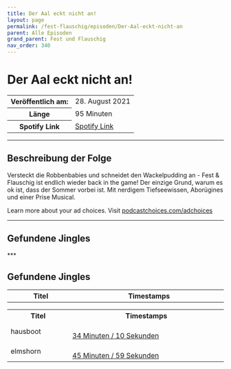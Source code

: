 ```yaml
---
title: Der Aal eckt nicht an!
layout: page
permalink: /fest-flauschig/episoden/Der-Aal-eckt-nicht-an
parent: Alle Episoden
grand_parent: Fest und Flauschig
nav_order: 340
---
```


# Der Aal eckt nicht an!
<table class="resp-table dcf-table dcf-table-responsive dcf-table-bordered dcf-table-striped dcf-w-100%">
                    <tbody>
                        <tr>
                            <th scope="row">Veröffentlich am:</th>
                            <td data-label="Veröffentlich am:">28. August 2021</td>
                        </tr>
                        <tr>
                            <th scope="row">Länge </th>
                            <td data-label="Länge ">95 Minuten</td>
                        </tr><tr>
                                <th scope="row">Spotify Link</th>
                                <td data-label="Spotify Link"><a href="https://open.spotify.com/episode/0P3uetGmYZ63hBTdybgp4J">Spotify Link</a></td>
                            </tr></tbody>
                </table>

***

## Beschreibung der Folge

<div>
<p>Versteckt die Robbenbabies und schneidet den Wackelpudding an - Fest &amp; Flauschig ist endlich wieder back in the game! Der einzige Grund, warum es ok ist, dass der Sommer vorbei ist. Mit nerdigem Tiefseewissen, Aborügines und einer Prise Musical.</p><p> </p><p>Learn more about your ad choices. Visit <a href="https://podcastchoices.com/adchoices">podcastchoices.com/adchoices</a></p>  
</div>

***

## Gefundene Jingles

<table style="display: table;">
                                    <tr>
                                        <th class="tableColumnTitle">Titel</th>
                                        <th class="tableColumnTimestamps">Timestamps</th>
                                    </tr>
                                    ***

## Gefundene Jingles

<table style="display: table;">
                                    <tr>
                                        <th class="tableColumnTitle">Titel</th>
                                        <th class="tableColumnTimestamps">Timestamps</th>
                                    </tr>
                                    <tr>
                                <td markdown="span"  class="tableColumnTitle">hausboot</td>
                                <td markdown="span" class="tableColumnTimestamps">
                                <br>
                                <a href="https://open.spotify.com/episode/0P3uetGmYZ63hBTdybgp4J?t=2050">
                                34 Minuten / 10 Sekunden</a>
                                </td></tr><tr>
                                <td markdown="span"  class="tableColumnTitle">elmshorn</td>
                                <td markdown="span" class="tableColumnTimestamps">
                                <br>
                                <a href="https://open.spotify.com/episode/0P3uetGmYZ63hBTdybgp4J?t=2759">
                                45 Minuten / 59 Sekunden</a>
                                </td></tr></table>